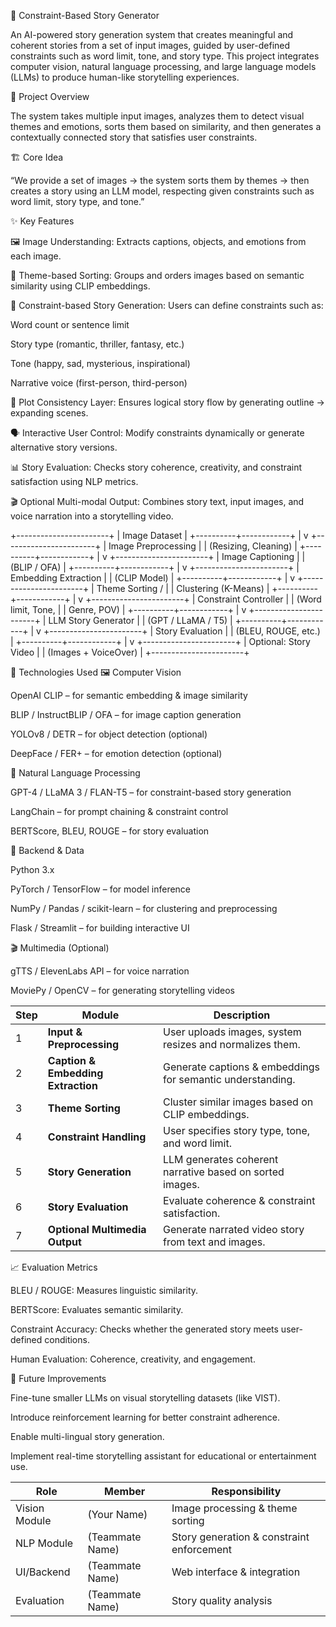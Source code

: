 🧠 Constraint-Based Story Generator

An AI-powered story generation system that creates meaningful and coherent stories from a set of input images, guided by user-defined constraints such as word limit, tone, and story type.
This project integrates computer vision, natural language processing, and large language models (LLMs) to produce human-like storytelling experiences.

🚀 Project Overview

The system takes multiple input images, analyzes them to detect visual themes and emotions, sorts them based on similarity, and then generates a contextually connected story that satisfies user constraints.

🏗️ Core Idea

“We provide a set of images → the system sorts them by themes → then creates a story using an LLM model, respecting given constraints such as word limit, story type, and tone.”

✨ Key Features

🖼️ Image Understanding: Extracts captions, objects, and emotions from each image.

🧩 Theme-based Sorting: Groups and orders images based on semantic similarity using CLIP embeddings.

🧠 Constraint-based Story Generation: Users can define constraints such as:

Word count or sentence limit

Story type (romantic, thriller, fantasy, etc.)

Tone (happy, sad, mysterious, inspirational)

Narrative voice (first-person, third-person)

🔄 Plot Consistency Layer: Ensures logical story flow by generating outline → expanding scenes.

🗣️ Interactive User Control: Modify constraints dynamically or generate alternative story versions.

📊 Story Evaluation: Checks story coherence, creativity, and constraint satisfaction using NLP metrics.

🎬 Optional Multi-modal Output: Combines story text, input images, and voice narration into a storytelling video.

+-----------------------+
|    Image Dataset      |
+----------+------------+
           |
           v
+-----------------------+
| Image Preprocessing   |
| (Resizing, Cleaning)  |
+----------+------------+
           |
           v
+-----------------------+
| Image Captioning      |
| (BLIP / OFA)          |
+----------+------------+
           |
           v
+-----------------------+
| Embedding Extraction  |
| (CLIP Model)          |
+----------+------------+
           |
           v
+-----------------------+
| Theme Sorting /       |
| Clustering (K-Means)  |
+----------+------------+
           |
           v
+-----------------------+
| Constraint Controller |
| (Word limit, Tone,    |
|  Genre, POV)          |
+----------+------------+
           |
           v
+-----------------------+
| LLM Story Generator   |
| (GPT / LLaMA / T5)    |
+----------+------------+
           |
           v
+-----------------------+
| Story Evaluation      |
| (BLEU, ROUGE, etc.)   |
+----------+------------+
           |
           v
+-----------------------+
| Optional: Story Video |
| (Images + VoiceOver)  |
+-----------------------+

🧰 Technologies Used
🖼️ Computer Vision

OpenAI CLIP – for semantic embedding & image similarity

BLIP / InstructBLIP / OFA – for image caption generation

YOLOv8 / DETR – for object detection (optional)

DeepFace / FER+ – for emotion detection (optional)

💬 Natural Language Processing

GPT-4 / LLaMA 3 / FLAN-T5 – for constraint-based story generation

LangChain – for prompt chaining & constraint control

BERTScore, BLEU, ROUGE – for story evaluation

🧠 Backend & Data

Python 3.x

PyTorch / TensorFlow – for model inference

NumPy / Pandas / scikit-learn – for clustering and preprocessing

Flask / Streamlit – for building interactive UI

🎬 Multimedia (Optional)

gTTS / ElevenLabs API – for voice narration

MoviePy / OpenCV – for generating storytelling videos

| Step | Module                             | Description                                                |
| ---- | ---------------------------------- | ---------------------------------------------------------- |
| 1    | **Input & Preprocessing**          | User uploads images, system resizes and normalizes them.   |
| 2    | **Caption & Embedding Extraction** | Generate captions & embeddings for semantic understanding. |
| 3    | **Theme Sorting**                  | Cluster similar images based on CLIP embeddings.           |
| 4    | **Constraint Handling**            | User specifies story type, tone, and word limit.           |
| 5    | **Story Generation**               | LLM generates coherent narrative based on sorted images.   |
| 6    | **Story Evaluation**               | Evaluate coherence & constraint satisfaction.              |
| 7    | **Optional Multimedia Output**     | Generate narrated video story from text and images.        |


📈 Evaluation Metrics

BLEU / ROUGE: Measures linguistic similarity.

BERTScore: Evaluates semantic similarity.

Constraint Accuracy: Checks whether the generated story meets user-defined conditions.

Human Evaluation: Coherence, creativity, and engagement.

🌱 Future Improvements

Fine-tune smaller LLMs on visual storytelling datasets (like VIST).

Introduce reinforcement learning for better constraint adherence.

Enable multi-lingual story generation.

Implement real-time storytelling assistant for educational or entertainment use.

| Role          | Member          | Responsibility                            |
| ------------- | --------------- | ----------------------------------------- |
| Vision Module | (Your Name)     | Image processing & theme sorting          |
| NLP Module    | (Teammate Name) | Story generation & constraint enforcement |
| UI/Backend    | (Teammate Name) | Web interface & integration               |
| Evaluation    | (Teammate Name) | Story quality analysis                    |
